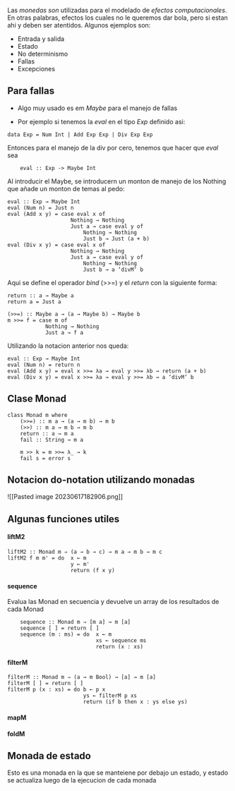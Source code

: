 Las *monedas son* utilizadas para el modelado de *efectos computacionales*. En otras palabras, efectos los cuales no le queremos dar bola, pero si estan ahi y deben ser atentidos. 
Algunos ejemplos son:
- Entrada y salida
- Estado
- No determinismo 
- Fallas 
- Excepciones



## Para fallas

- Algo muy usado es em *Maybe* para el manejo de fallas 

- Por ejemplo si tenemos la *eval* en el tipo *Exp* definido asi: 
```
data Exp = Num Int | Add Exp Exp | Div Exp Exp
```

Entonces para el manejo de la div por cero, tenemos que hacer que *eval* sea 
```
	eval :: Exp -> Maybe Int
```

Al introducir el Maybe, se introducern un monton de manejo de los Nothing que añade un  monton de temas al pedo: 

```
eval :: Exp → Maybe Int 
eval (Num n) = Just n 
eval (Add x y) = case eval x of 
					Nothing → Nothing 
					Just a → case eval y of 
						Nothing → Nothing 
						Just b → Just (a + b) 
eval (Div x y) = case eval x of 
					Nothing → Nothing 
					Just a → case eval y of 
						Nothing → Nothing 
						Just b → a ‘divM‘ b
```


Aqui se define el operador *bind* (>>=) y el *return* con la siguiente forma: 

```
return :: a → Maybe a 
return a = Just a

(>>=) :: Maybe a → (a → Maybe b) → Maybe b 
m >>= f = case m of 
			Nothing → Nothing 
			Just a → f a
```

Utilizando la notacion anterior nos queda: 

```
eval :: Exp → Maybe Int 
eval (Num n) = return n 
eval (Add x y) = eval x >>= λa → eval y >>= λb → return (a + b) 
eval (Div x y) = eval x >>= λa → eval y >>= λb → a ‘divM‘ b
```



## Clase Monad

```
class Monad m where
	(>>=) :: m a → (a → m b) → m b 
	(>>) :: m a → m b → m b 
	return :: a → m a 
	fail :: String → m a 
	
	m >> k = m >>= λ_ → k 
	fail s = error s
```


## Notacion do-notation utilizando monadas
![[Pasted image 20230617182906.png]]


## Algunas funciones utiles

#### liftM2
```
liftM2 :: Monad m ⇒ (a → b → c) → m a → m b → m c 
liftM2 f m m' = do  x ← m 
			     	y ← m' 
					return (f x y)
```

#### sequence
Evalua las Monad en secuencia y devuelve un array de los resultados de cada Monad
```
	sequence :: Monad m ⇒ [m a] → m [a] 
	sequence [ ] = return [ ] 
	sequence (m : ms) = do  x ← m 
							xs ← sequence ms 
							return (x : xs)
```

#### filterM
```
filterM :: Monad m ⇒ (a → m Bool) → [a] → m [a] 
filterM [ ] = return [ ] 
filterM p (x : xs) = do b ← p x 
						ys ← filterM p xs 
						return (if b then x : ys else ys)
```


#### mapM


#### foldM



## Monada de estado
Esto es una monada en la que se manteiene por debajo un estado, y estado se actualiza luego de la ejecucion de cada monada 
